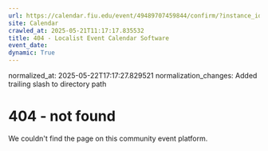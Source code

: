 ```yaml
---
url: https://calendar.fiu.edu/event/49489707459844/confirm/?instance_id=49489707495702&return=https%3A%2F%2Fcalendar.fiu.edu%2Fcalendar%3Fevent_types%255B%255D%3D37290279036119
site: Calendar
crawled_at: 2025-05-21T11:17:17.835532
title: 404 - Localist Event Calendar Software
event_date: 
dynamic: True
---
```

normalized_at: 2025-05-22T17:17:27.829521
normalization_changes: Added trailing slash to directory path

# 404 - not found
We couldn't find the page on this community event platform.
